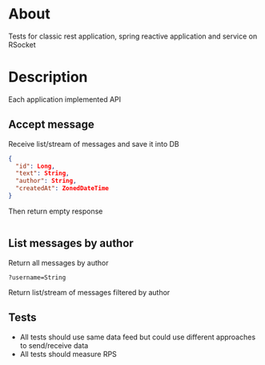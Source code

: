 # About

Tests for classic rest application, spring reactive application and service on RSocket

# Description

Each application implemented API

## Accept message

Receive list/stream of messages and save it into DB

```json
{
  "id": Long,
  "text": String,
  "author": String,
  "createdAt": ZonedDateTime
}
```

Then return empty response

```json

```

## List messages by author

Return all messages by author

```
?username=String
```

Return list/stream of messages filtered by author

## Tests

* All tests should use same data feed but could use different approaches to send/receive data
* All tests should measure RPS

